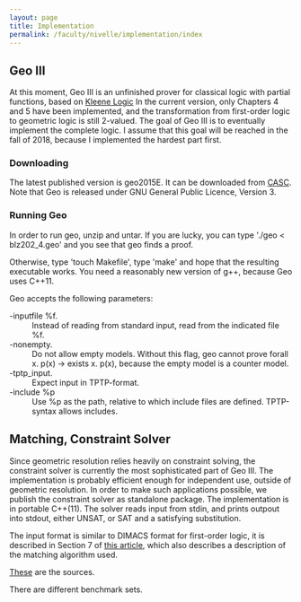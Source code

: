 ```yaml
---
layout: page
title: Implementation
permalink: /faculty/nivelle/implementation/index
---
```


## Geo III

At this moment, Geo III is an unfinished prover for classical logic 
with partial functions, based on 
[Kleene Logic](https://cs-sst.github.io/faculty/nivelle/publications/index/jlc2014.pdf)
In the current version, only Chapters 4 and 5 have been implemented,
and the transformation from first-order logic to geometric logic
is still 2-valued. 
The goal of Geo III is to eventually implement the complete logic.
I assume that this goal will be reached in the fall of 2018,
because I implemented the hardest part first. 

### Downloading

The latest published version is geo2015E.
It can be downloaded from 
[CASC](http://www.cs.miami.edu/~tptp/CASC/25/SystemsSources/).
Note that Geo is released under GNU General Public Licence, Version 3.

### Running Geo

In order to run geo, unzip and untar. If you are lucky, you
can type './geo < blz202_4.geo' and you see that geo finds a proof.

Otherwise, type  'touch Makefile', type 'make' and hope that
the resulting executable works. You need a reasonably
new version of g++, because Geo uses C++11.

Geo accepts the following parameters:
<dl>
<dt> -inputfile %f. 
<dd> Instead of reading from standard input, read from the
   indicated file %f.
<dt> -nonempty. 
<dd> Do not allow empty models. Without this flag, geo cannot prove
    forall x. p(x) -> exists x. p(x), because the empty model
    is a counter model.
<dt> -tptp_input. 
<dd> Expect input in TPTP-format. 
<dt> -include %p
<dd> Use %p as the path, relative to which include files are defined.
    TPTP-syntax allows includes. 
</dl>


## Matching, Constraint Solver 

Since geometric resolution relies heavily on constraint solving,
the constraint solver is currently the most sophisticated part of Geo III.
The implementation is probably efficient enough for independent use,
outside of geometric resolution. In order to make such applications possible,
we publish the constraint solver as standalone package. 
The implementation is in portable C++(11).
The solver reads input from stdin, and prints outpout into stdout, either
UNSAT, or SAT and a satisfying substitution. 

The input format is similar
to DIMACS format for first-order logic, it is described in Section 7 of 
[this article](GCSP.pdf), which also describes a description of the matching
algorithm used.

<a href = "solver.tar.gz">These</a> are the sources.

There are different benchmark sets.




